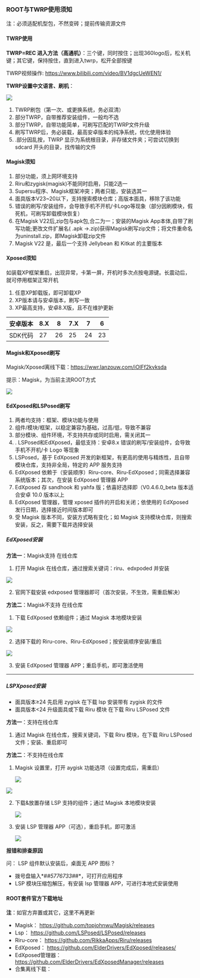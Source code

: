 ### ROOT与TWRP使用须知

注：必须适配机型包，不然变砖；提前传输资源文件

#### TWRP使用

**TWRP=REC 进入方法（高通机）**：三个键，同时按住；出现360logo后，松关机键；其它键，保持按住，直到进入twrp，松开全部按键

TWRP视频操作: https://www.bilibili.com/video/BV1dgcUeWEN1/

**TWRP设置中文语言、刷机**：

<img src="https://360rom.github.io/doc/pic/twrp设置和刷包.png" class="center-image">

 1. TWRP刷包（第一次、或更换系统，务必双清）
 2. 部分TWRP，自带推荐安装组件，一般均不选
 3. 部分TWRP，自带功能简单，可刷写匹配的TWRP文件升级
 4. 刷写TWRP后，务必装载，最高安卓版本的纯净系统，优化使用体验
 5. .部分因乱按，TWRP 显示为系统根目录，非存储文件夹；可尝试切换到 sdcard 开头的目录，找传输的文件

#### Magisk须知

1. 部分功能，须上网环境支持
2. Riru和zygisk(magisk)不能同时启用，只能2选一
3. Supersu程序、Magisk框架冲突；两者只能，安装选其一
4. 面具版本V23~20以下，支持搜索模块仓库；高版本面具，移除了该功能 
5. 错误的刷写/安装组件，会导致手机不开机/卡Logo等现象（部分因刷模块，假死机，可刷写卸载模块恢复）
6. 在Magisk V22后,zip包与apk包,合二为一；安装的Magisk App本体,自带了刷写功能;更改文件扩展名( .apk →.zip)获得Magisk刷写zip文件；将文件重命名为uninstall.zip，即Magisk卸载zip文件
7. Magisk V22 是，最后一个支持 Jellybean 和 Kitkat 的主要版本

#### Xposed须知

如装载XP框架重启，出现异常，卡第一屏，开机时多次点按电源键。长震动后，就可停用框架正常开机

1. 任意XP卸载版，即可卸载XP
2. XP版本请与安卓版本，刷写一致
3. XP最高支持，安卓8.X版，且不在维护更新
 
| 安卓版本 | 8.X | 8 | 7.X | 7 | 6 |
| -- | ---- | --- | ------ | -- | ---- | 
| SDK代码 | 27 | 26 | 25 | 24 | 23 |

#### Magisk和Xposed刷写

 Magisk/Xposed离线下载：https://wwr.lanzouw.com/iOIFf2kvksda

提示：Magisk，为当前主流ROOT方式

<img src="https://360rom.github.io/doc/pic/twrp-magisk.png" class="center-image">


#### EdXposed和LSPosed刷写

1. 两者均支持：框架、模块功能与使用
2. 组件/模块/框架，以稳定兼容为基础，过高/低，导致不兼容
2. 部分模块、组件环境，不支持共存或同时启用，需关闭其一
3. . LSPosed和EdXposed，最低支持：安卓8.x 错误的刷写/安装组件，会导致手机不开机/卡 Logo 等现象
4. LSPosed，基于 EdXposed 开发的新框架，有更高的使用与精炼性，且自带模块仓库，支持非全局，特定的 APP 服务支持
5. EdXposed 依赖于（安装顺序）Riru-core、Riru-EdXposed；同需选择兼容系统版本；其次，在安装 EdXposed 管理器 APP
6. EdXposed 存 sandhook 和 yahfa 版；依喜好选择即（V0.4.6.0_beta 版本适合安卓 10.0 版本以上
7. EdXposed 管理器，管理 xposed 插件的开启和关闭；依使用的 EdXposed 发行日期，选择接近时间版本即可
8. 受 Magisk 版本不同，安装方式略有变化；如 Magisk 支持模块仓库，则搜索安装，反之，需要下载并选择安装
 
 ##### EdXposed安装
 
**方法一**：Magisk支持 在线仓库

1. 打开 Magisk 在线仓库，通过搜索关键词：riru、edxpoded 并安装
  
 <img src="https://360rom.github.io/doc/pic/magisk-edxposed.png" class="center-image">
 
2. 官网下载安装 edxposed 管理器即可（首次安装，不生效，需重启解决）

**方法二**：Magisk不支持 在线仓库

1. 下载 EdXposed 依赖组件；通过 Magisk 本地模块安装

  <img src="https://360rom.github.io/doc/pic/magisk-本地安装.png" class="center-image">
  
2. 选择下载的 Riru-core、Riru-EdXposed；按安装顺序安装/重启
 
  <img src="https://360rom.github.io/doc/pic/magisk-模块安装.png" class="center-image">
  
3. 安装 EdXposed 管理器 APP；重启手机，即可激活使用
  
----------

 ##### LSPXposed安装

* 面具版本≥24 先启用 zygisk 在下载 lsp 安装带有 zygisk 的文件
* 面具版本<24 升级面具或下载 Riru 模块 在下载 Riru LSPosed 文件

**方法一**：支持在线仓库

1. 通过 Magisk 在线仓库，搜索关键词，下载 Riru 模块，在下载 Riru LSPosed文件；安装、重启即可

**方法二**：不支持在线仓库

1. Magisk 设置里，打开 aygisk 功能选项（设置完成后，需重启）

      <img src="https://360rom.github.io/doc/pic/magisk-.png" class="center-image">
	  
 <img src="https://360rom.github.io/doc/pic/magisk-zygisk.png" class="center-image">
 
2. 下载&放置存储 LSP 支持的组件；通过 Magisk 本地模块安装

    <img src="https://360rom.github.io/doc/pic/magisk-本地安装.png" class="center-image">
	
3. 安装 LSP 管理器 APP（可选），重启手机，即可激活

    <img src="https://360rom.github.io/doc/pic/LSPosed.png" class="center-image">
	  
**报错和排查原因**

问： LSP 组件默认安装后，桌面无 APP 图标？
* 拨号盘输入*#*#5776733#*#*，可打开应用程序
* LSP 模块压缩包解压，有安装 lsp 管理器 APP，可进行本地式安装使用
  
#### ROOT套件官方下载地址

**注**：如官方弃置或其它，这里不再更新

* Magisk：
https://github.com/topjohnwu/Magisk/releases
* Lsp：
https://github.com/LSPosed/LSPosed/releases
* Riru-core：
https://github.com/RikkaApps/Riru/releases
* EdXposed：
https://github.com/ElderDrivers/EdXposed/releases/
* EdXposed管理器：
https://github.com/ElderDrivers/EdXposedManager/releases
* 合集离线下载：